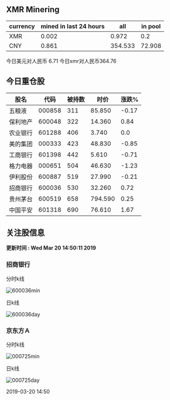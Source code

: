 ## XMR Minering

|currency|mined in last 24 hours|all|in pool|
|---|---|---|---|
|XMR|0.002|0.972|0.2|
|CNY|0.861|354.533|72.908|

今日美元对人民币 6.71	今日xmr对人民币364.76


## 今日重仓股 

|股名|代码|被持数|时价|涨跌%|
|---|---|---|---|---|
|五粮液|000858|311|85.850|-0.17|
|保利地产|600048|322|14.360|0.84|
|农业银行|601288|406|3.740|0.0|
|美的集团|000333|423|48.830|-0.85|
|工商银行|601398|442|5.610|-0.71|
|格力电器|000651|504|46.630|-1.23|
|伊利股份|600887|519|27.990|-0.21|
|招商银行|600036|530|32.260|0.72|
|贵州茅台|600519|658|794.590|0.25|
|中国平安|601318|690|76.610|1.67|

## 关注股信息
**更新时间 : Wed Mar 20 14:50:11 2019**
### 招商银行 
分时k线

![600036min](http://image.sinajs.cn/newchart/min/n/sh600036.gif)

日k线

![600036day](http://image.sinajs.cn/newchart/daily/n/sh600036.gif)

### 京东方Ａ 
分时k线

![000725min](http://image.sinajs.cn/newchart/min/n/sz000725.gif)

日k线

![000725day](http://image.sinajs.cn/newchart/daily/n/sz000725.gif)

2019-03-20 14:50